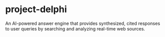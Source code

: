 # project-delphi
An AI-powered answer engine that provides synthesized, cited responses to user queries by searching and analyzing real-time web sources.
